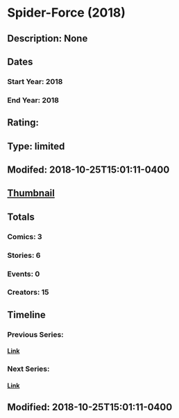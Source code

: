 # Spider-Force (2018)
## Description: None
## Dates
### Start Year: 2018
### End Year: 2018
## Rating: 
## Type: limited
## Modifed: 2018-10-25T15:01:11-0400
## [Thumbnail](http://i.annihil.us/u/prod/marvel/i/mg/5/b0/5bd2071934bc0.jpg)
## Totals
### Comics: 3
### Stories: 6
### Events: 0
### Creators: 15
## Timeline
### Previous Series: 
#### [Link]()
### Next Series: 
#### [Link]()
## Modified: 2018-10-25T15:01:11-0400